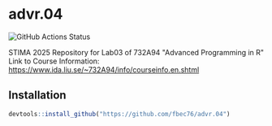 # advr.04
![GitHub Actions Status](https://github.com/fbec76/advr.04/actions/workflows/R-CMD-check.yaml/badge.svg)

STIMA 2025 Repository for Lab03 of 732A94 "Advanced Programming in R"  Link to Course Information: https://www.ida.liu.se/~732A94/info/courseinfo.en.shtml

## Installation
```R
devtools::install_github("https://github.com/fbec76/advr.04")
```